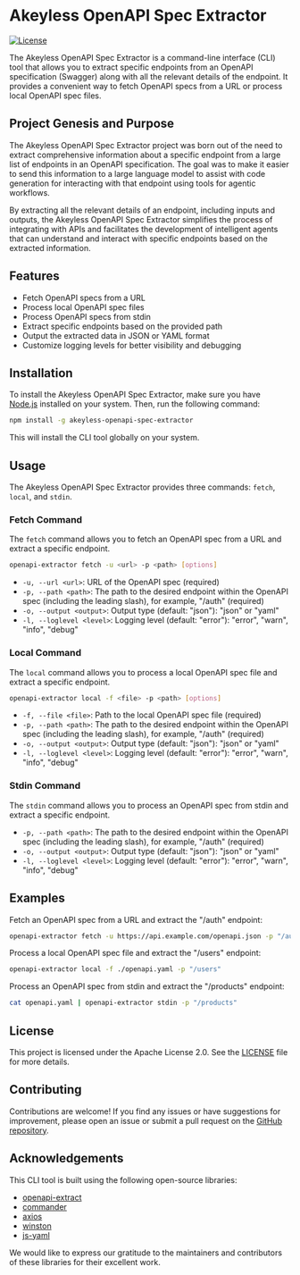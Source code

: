 # Akeyless OpenAPI Spec Extractor

[![License](https://img.shields.io/badge/License-Apache%202.0-blue.svg)](https://opensource.org/licenses/Apache-2.0)

The Akeyless OpenAPI Spec Extractor is a command-line interface (CLI) tool that allows you to extract specific endpoints from an OpenAPI specification (Swagger) along with all the relevant details of the endpoint. It provides a convenient way to fetch OpenAPI specs from a URL or process local OpenAPI spec files.

## Project Genesis and Purpose

The Akeyless OpenAPI Spec Extractor project was born out of the need to extract comprehensive information about a specific endpoint from a large list of endpoints in an OpenAPI specification. The goal was to make it easier to send this information to a large language model to assist with code generation for interacting with that endpoint using tools for agentic workflows.

By extracting all the relevant details of an endpoint, including inputs and outputs, the Akeyless OpenAPI Spec Extractor simplifies the process of integrating with APIs and facilitates the development of intelligent agents that can understand and interact with specific endpoints based on the extracted information.

## Features

- Fetch OpenAPI specs from a URL
- Process local OpenAPI spec files
- Process OpenAPI specs from stdin
- Extract specific endpoints based on the provided path
- Output the extracted data in JSON or YAML format
- Customize logging levels for better visibility and debugging

## Installation

To install the Akeyless OpenAPI Spec Extractor, make sure you have [Node.js](https://nodejs.org) installed on your system. Then, run the following command:

```bash
npm install -g akeyless-openapi-spec-extractor
```

This will install the CLI tool globally on your system.

## Usage

The Akeyless OpenAPI Spec Extractor provides three commands: `fetch`, `local`, and `stdin`.

### Fetch Command

The `fetch` command allows you to fetch an OpenAPI spec from a URL and extract a specific endpoint.

```bash
openapi-extractor fetch -u <url> -p <path> [options]
```

- `-u, --url <url>`: URL of the OpenAPI spec (required)
- `-p, --path <path>`: The path to the desired endpoint within the OpenAPI spec (including the leading slash), for example, "/auth" (required)
- `-o, --output <output>`: Output type (default: "json"): "json" or "yaml"
- `-l, --loglevel <level>`: Logging level (default: "error"): "error", "warn", "info", "debug"

### Local Command

The `local` command allows you to process a local OpenAPI spec file and extract a specific endpoint.

```bash
openapi-extractor local -f <file> -p <path> [options]
```

- `-f, --file <file>`: Path to the local OpenAPI spec file (required)
- `-p, --path <path>`: The path to the desired endpoint within the OpenAPI spec (including the leading slash), for example, "/auth" (required)
- `-o, --output <output>`: Output type (default: "json"): "json" or "yaml"
- `-l, --loglevel <level>`: Logging level (default: "error"): "error", "warn", "info", "debug"

### Stdin Command

The `stdin` command allows you to process an OpenAPI spec from stdin and extract a specific endpoint.

- `-p, --path <path>`: The path to the desired endpoint within the OpenAPI spec (including the leading slash), for example, "/auth" (required)
- `-o, --output <output>`: Output type (default: "json"): "json" or "yaml"
- `-l, --loglevel <level>`: Logging level (default: "error"): "error", "warn", "info", "debug"

## Examples

Fetch an OpenAPI spec from a URL and extract the "/auth" endpoint:

```bash
openapi-extractor fetch -u https://api.example.com/openapi.json -p "/auth"
```

Process a local OpenAPI spec file and extract the "/users" endpoint:

```bash
openapi-extractor local -f ./openapi.yaml -p "/users"
```

Process an OpenAPI spec from stdin and extract the "/products" endpoint:

```bash
cat openapi.yaml | openapi-extractor stdin -p "/products"
```

## License

This project is licensed under the Apache License 2.0. See the [LICENSE](LICENSE) file for more details.

## Contributing

Contributions are welcome! If you find any issues or have suggestions for improvement, please open an issue or submit a pull request on the [GitHub repository](https://github.com/akeyless-community/akeyless-openapi-spec-extractor).

## Acknowledgements

This CLI tool is built using the following open-source libraries:

- [openapi-extract](https://www.npmjs.com/package/openapi-extract)
- [commander](https://www.npmjs.com/package/commander)
- [axios](https://www.npmjs.com/package/axios)
- [winston](https://www.npmjs.com/package/winston)
- [js-yaml](https://www.npmjs.com/package/js-yaml)

We would like to express our gratitude to the maintainers and contributors of these libraries for their excellent work.
